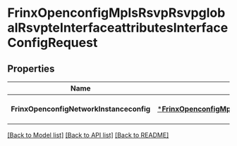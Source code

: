 # FrinxOpenconfigMplsRsvpRsvpglobalRsvpteInterfaceattributesInterfaceConfigRequest

## Properties
Name | Type | Description | Notes
------------ | ------------- | ------------- | -------------
**FrinxOpenconfigNetworkInstanceconfig** | [***FrinxOpenconfigMplsRsvpRsvpglobalRsvpteInterfaceattributesInterfaceConfig**](frinx.openconfig.mpls.rsvp.rsvpglobal.rsvpte.interfaceattributes.interface.Config.md) |  | [optional] [default to null]

[[Back to Model list]](../README.md#documentation-for-models) [[Back to API list]](../README.md#documentation-for-api-endpoints) [[Back to README]](../README.md)


